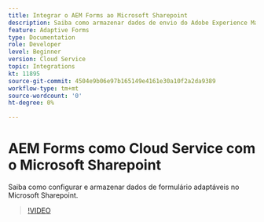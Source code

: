 ```yaml
---
title: Integrar o AEM Forms ao Microsoft Sharepoint
description: Saiba como armazenar dados de envio do Adobe Experience Manager Forms como Cloud Service no Microsoft Sharepoint
feature: Adaptive Forms
type: Documentation
role: Developer
level: Beginner
version: Cloud Service
topic: Integrations
kt: 11895
source-git-commit: 4504e9b06e97b165149e4161e30a10f2a2da9389
workflow-type: tm+mt
source-wordcount: '0'
ht-degree: 0%

---
```


# AEM Forms como Cloud Service com o Microsoft Sharepoint

Saiba como configurar e armazenar dados de formulário adaptáveis no Microsoft Sharepoint.

>[!VIDEO](https://video.tv.adobe.com/v/3415793/?quality=12&learn=on)
